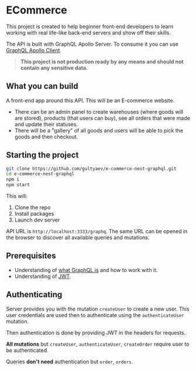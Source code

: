 # ECommerce

This project is created to help beginner front-end developers to learn working with real life-like back-end servers and show off their skills.

The API is built with GraphQL Apollo Server. To consume it you can use [GraphQL Apollo Client](https://www.apollographql.com/docs/react/).

> **This project is not production ready by any means and should not contain any sensitive data.**

## What you can build

A front-end app around this API. This will be an E-commerce website.

- There can be an admin panel
  to create warehouses (where goods will are stored), products (that users can buy), see all orders
  that were made and update their statuses.
- There will be a "gallery" of all goods and users will be able to pick the goods and then checkout.

## Starting the project

```bash
git clone https://github.com/gultyaev/e-commerce-nest-graphql.git
cd e-commerce-nest-graphql
npm i
npm start
```

This will:

1. Clone the repo
2. Install packages
3. Launch dev server

API URL is `http://localhost:3333/graphq`. The same URL can be opened in the browser to discover all available queries and mutations.

## Prerequisites

- Understanding of [what GraphQL is](https://graphql.org/) and how to work with it.
- Understanding of [JWT](https://jwt.io/).

## Authenticating

Server provides you with the mutation `createUser` to create a new user.
This user credentials are used then to authenticate using the `authenticateUser` mutation.

Then authentication is done by providing JWT in the headers for requests.

**All mutations** but `createUser`, `authenticateUser`, `createOrder` require user to be authenticated.

Queries **don't need** authentication but `order`, `orders`.
